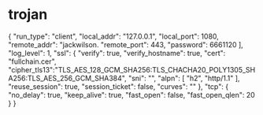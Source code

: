 # trojan
{
    "run_type": "client",
    "local_addr": "127.0.0.1",
    "local_port": 1080,
    "remote_addr": "jackwilson.
    "remote_port": 443,
    "password":
    6661120
    ],
    "log_level": 1,
    "ssl": {
        "verify": true,
        "verify_hostname": true,
        "cert": "fullchain.cer",
        "cipher_tls13":"TLS_AES_128_GCM_SHA256:TLS_CHACHA20_POLY1305_SHA256:TLS_AES_256_GCM_SHA384",
"sni": "",
        "alpn": [
            "h2",
            "http/1.1"
        ],
        "reuse_session": true,
        "session_ticket": false,
        "curves": ""
    },
    "tcp": {
        "no_delay": true,
        "keep_alive": true,
        "fast_open": false,
        "fast_open_qlen": 20
    }
}

